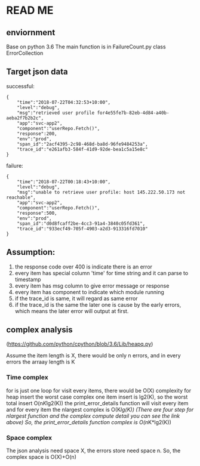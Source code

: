 # READ ME
## enviornment
Base on python 3.6
The main function is in FailureCount.py class ErrorCollection


## Target json data
successful:
```
{
    "time":"2018-07-22T04:32:53+10:00",
    "level":"debug",
    "msg":"retrieved user profile for4e55fe7b-82eb-4d84-a40b-aeba2f7b2b2c",
    "app":"svc-app2",
    "component":"userRepo.Fetch()",
    "response":200,
    "env":"prod",
    "span_id":"2acf4395-2c98-468d-ba8d-96fe9484253a",
    "trace_id":"e261afb3-584f-41d9-92de-bea1c5a15e8c"
}
```
failure:
```
{
    "time":"2018-07-22T00:18:43+10:00",
    "level":"debug",
    "msg":"unable to retrieve user profile: host 145.222.50.173 not reachable",
    "app":"svc-app2",
    "component":"userRepo.Fetch()",
    "response":500,
    "env":"prod",
    "span_id":"d0d8fcaff2be-4cc3-91a4-3840c05fd361",
    "trace_id":"933ecf49-705f-4903-a2d3-913316fd7010"
}
```
## Assumption:
1. the response code over 400 is indicate there is an error
2. every item has special column 'time' for time string and it can parse to timestamp 
3. every item has msg column to give error message or response
4. every item has component to indicate which module running
5. if the trace_id is same, it will regard as same error
6. if the trace_id is the same the later one is cause by the early errors, which means the later error will output at first.

## complex analysis

(https://github.com/python/cpython/blob/3.6/Lib/heapq.py)

Assume the item length is X, there would be only n errors, and in every errors the arraay length is K
### Time complex
for is just one loop for visit every items, there would be O(X) complexity
for heap insert the worst case complex one item insert is lg2(K), so the worst total insert O(n*K*lg2(K))
the print_error_details function will visit every item and for every item the nlargest complex is O(K*lg(K))
(There are four step for nlargest function and the complex compute detail you can see the link above)
So, the print_error_details function complex is O(n*K*lg2(K))
### Space complex
The json analysis need space X, the errors store need space n. So, the complex space is O(X)+O(n)



